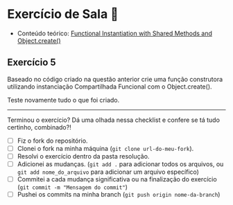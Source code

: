 # Exercício de Sala 🏫  

- Conteúdo teórico: 
[Functional Instantiation with Shared Methods and Object.create()](https://github.com/reprograma/on21-imersao-js-S5-Prototype-1/blob/main/README.md#functional-instantiation-with-shared-methods-and-objectcreate)

## Exercício 5

Baseado no código criado na questão anterior crie uma função construtora utilizando instanciação Compartilhada Funcional com o Object.create().

Teste novamente tudo o que foi criado.

---

Terminou o exercício? Dá uma olhada nessa checklist e confere se tá tudo certinho, combinado?!

- [ ] Fiz o fork do repositório.
- [ ] Clonei o fork na minha máquina (`git clone url-do-meu-fork`).
- [ ] Resolvi o exercício dentro da pasta resolução.
- [ ] Adicionei as mudanças. (`git add .` para adicionar todos os arquivos, ou `git add nome_do_arquivo` para adicionar um arquivo específico)
- [ ] Commitei a cada mudança significativa ou na finalização do exercício (`git commit -m "Mensagem do commit"`)
- [ ] Pushei os commits na minha branch (`git push origin nome-da-branch`)
